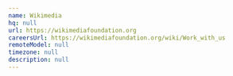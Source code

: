```yaml
---
name: Wikimedia
hq: null
url: https://wikimediafoundation.org
careersUrl: https://wikimediafoundation.org/wiki/Work_with_us
remoteModel: null
timezone: null
description: null
---
```

